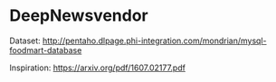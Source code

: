 # DeepNewsvendor

Dataset: http://pentaho.dlpage.phi-integration.com/mondrian/mysql-foodmart-database

Inspiration: https://arxiv.org/pdf/1607.02177.pdf
